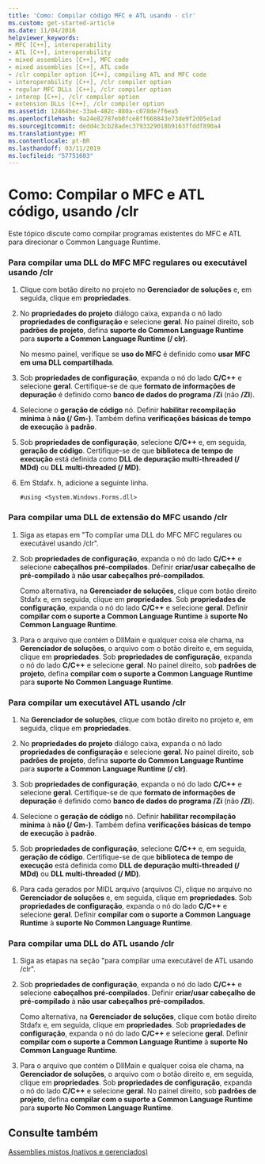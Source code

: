 ```yaml
---
title: 'Como: Compilar código MFC e ATL usando - clr'
ms.custom: get-started-article
ms.date: 11/04/2016
helpviewer_keywords:
- MFC [C++], interoperability
- ATL [C++], interoperability
- mixed assemblies [C++], MFC code
- mixed assemblies [C++], ATL code
- /clr compiler option [C++], compiling ATL and MFC code
- interoperability [C++], /clr compiler option
- regular MFC DLLs [C++], /clr compiler option
- interop [C++], /clr compiler option
- extension DLLs [C++], /clr compiler option
ms.assetid: 12464bec-33a4-482c-880a-c078de7f6ea5
ms.openlocfilehash: 9a24e82787eb0fce8ff668843e73de9f2d05e1ad
ms.sourcegitcommit: dedd4c3cb28adec3793329018b9163ffddf890a4
ms.translationtype: MT
ms.contentlocale: pt-BR
ms.lasthandoff: 03/11/2019
ms.locfileid: "57751603"
---
```

# <a name="how-to-compile-mfc-and-atl-code-by-using-clr"></a>Como: Compilar o MFC e ATL código, usando /clr

Este tópico discute como compilar programas existentes do MFC e ATL para direcionar o Common Language Runtime.

### <a name="to-compile-an-mfc-executable-or-regular-mfc-dll-by-using-clr"></a>Para compilar uma DLL do MFC MFC regulares ou executável usando /clr

1. Clique com botão direito no projeto no **Gerenciador de soluções** e, em seguida, clique em **propriedades**.

1. No **propriedades do projeto** diálogo caixa, expanda o nó lado **propriedades de configuração** e selecione **geral**. No painel direito, sob **padrões de projeto**, defina **suporte do Common Language Runtime** para **suporte a Common Language Runtime (/ clr)**.

   No mesmo painel, verifique se **uso do MFC** é definido como **usar MFC em uma DLL compartilhada**.

1. Sob **propriedades de configuração**, expanda o nó do lado **C/C++** e selecione **geral**. Certifique-se de que **formato de informações de depuração** é definido como **banco de dados do programa /Zi** (não **/ZI**).

1. Selecione o **geração de código** nó. Definir **habilitar recompilação mínima** à **não (/ Gm-)**. Também defina **verificações básicas de tempo de execução** à **padrão**.

1. Sob **propriedades de configuração**, selecione **C/C++** e, em seguida, **geração de código**. Certifique-se de que **biblioteca de tempo de execução** está definida como **DLL de depuração multi-threaded (/ MDd)** ou **DLL multi-threaded (/ MD)**.

1. Em Stdafx. h, adicione a seguinte linha.

    ```
    #using <System.Windows.Forms.dll>
    ```

### <a name="to-compile-an-mfc-extension-dll-by-using-clr"></a>Para compilar uma DLL de extensão do MFC usando /clr

1. Siga as etapas em "To compilar uma DLL do MFC MFC regulares ou executável usando /clr".

1. Sob **propriedades de configuração**, expanda o nó do lado **C/C++** e selecione **cabeçalhos pré-compilados**. Definir **criar/usar cabeçalho de pré-compilado** à **não usar cabeçalhos pré-compilados**.

   Como alternativa, na **Gerenciador de soluções**, clique com botão direito Stdafx e, em seguida, clique em **propriedades**. Sob **propriedades de configuração**, expanda o nó do lado **C/C++** e selecione **geral**. Definir **compilar com o suporte a Common Language Runtime** à **suporte No Common Language Runtime**.

1. Para o arquivo que contém o DllMain e qualquer coisa ele chama, na **Gerenciador de soluções**, o arquivo com o botão direito e, em seguida, clique em **propriedades**. Sob **propriedades de configuração**, expanda o nó do lado **C/C++** e selecione **geral**. No painel direito, sob **padrões de projeto**, defina **compilar com o suporte a Common Language Runtime** para **suporte No Common Language Runtime**.

### <a name="to-compile-an-atl-executable-by-using-clr"></a>Para compilar um executável ATL usando /clr

1. Na **Gerenciador de soluções**, clique com botão direito no projeto e, em seguida, clique em **propriedades**.

1. No **propriedades do projeto** diálogo caixa, expanda o nó lado **propriedades de configuração** e selecione **geral**. No painel direito, sob **padrões de projeto**, defina **suporte do Common Language Runtime** para **suporte a Common Language Runtime (/ clr)**.

1. Sob **propriedades de configuração**, expanda o nó do lado **C/C++** e selecione **geral**. Certifique-se de que **formato de informações de depuração** é definido como **banco de dados do programa /Zi** (não **/ZI**).

1. Selecione o **geração de código** nó. Definir **habilitar recompilação mínima** à **não (/ Gm-)**. Também defina **verificações básicas de tempo de execução** à **padrão**.

1. Sob **propriedades de configuração**, selecione **C/C++** e, em seguida, **geração de código**. Certifique-se de que **biblioteca de tempo de execução** está definida como **DLL de depuração multi-threaded (/ MDd)** ou **DLL multi-threaded (/ MD)**.

1. Para cada gerados por MIDL arquivo (arquivos C), clique no arquivo no **Gerenciador de soluções** e, em seguida, clique em **propriedades**. Sob **propriedades de configuração**, expanda o nó do lado **C/C++** e selecione **geral**. Definir **compilar com o suporte a Common Language Runtime** à **suporte No Common Language Runtime**.

### <a name="to-compile-an-atl-dll-by-using-clr"></a>Para compilar uma DLL do ATL usando /clr

1. Siga as etapas na seção "para compilar uma executável de ATL usando /clr".

1. Sob **propriedades de configuração**, expanda o nó do lado **C/C++** e selecione **cabeçalhos pré-compilados**. Definir **criar/usar cabeçalho de pré-compilado** à **não usar cabeçalhos pré-compilados**.

   Como alternativa, na **Gerenciador de soluções**, clique com botão direito Stdafx e, em seguida, clique em **propriedades**. Sob **propriedades de configuração**, expanda o nó do lado **C/C++** e selecione **geral**. Definir **compilar com o suporte a Common Language Runtime** à **suporte No Common Language Runtime**.

1. Para o arquivo que contém o DllMain e qualquer coisa ele chama, na **Gerenciador de soluções**, o arquivo com o botão direito e, em seguida, clique em **propriedades**. Sob **propriedades de configuração**, expanda o nó do lado **C/C++** e selecione **geral**. No painel direito, sob **padrões de projeto**, defina **compilar com o suporte a Common Language Runtime** para **suporte No Common Language Runtime**.

## <a name="see-also"></a>Consulte também

[Assemblies mistos (nativos e gerenciados)](../dotnet/mixed-native-and-managed-assemblies.md)
